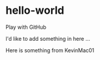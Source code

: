 # hello-world
Play with GitHub

I'd like to add something in here ... 

Here is something from KevinMac01